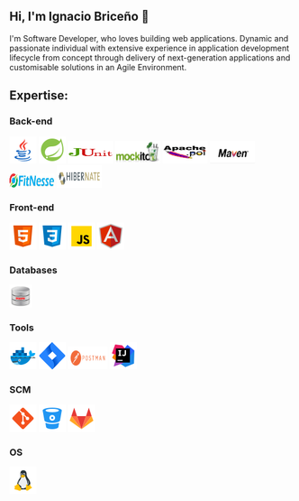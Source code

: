 ## Hi, I'm Ignacio Briceño 👋
I'm Software Developer, who loves building web applications. Dynamic and passionate individual with extensive experience in application development lifecycle from concept through delivery of next-generation applications and customisable solutions in an Agile Environment.

## Expertise:

### Back-end

<code><img src="https://github.com/estebanbri/estebanbri/blob/master/assets/java2.png"></code>
<code><img src="https://github.com/estebanbri/estebanbri/blob/master/assets/spring.png"></code>
<code><img width="80" height="40" src="https://github.com/estebanbri/estebanbri/blob/master/assets/junit.png"></code>
<code><img width="80" height="40" src="https://github.com/estebanbri/estebanbri/blob/master/assets/mockito.jpg"></code>
<code><img width="80" height="40" src="https://github.com/estebanbri/estebanbri/blob/master/assets/apache-poi.jpg"></code>
<code><img width="80" height="40" src="https://github.com/estebanbri/estebanbri/blob/master/assets/maven.jpg"></code>
<code><img width="80" height="25" src="https://github.com/estebanbri/estebanbri/blob/master/assets/fitnesse.jpg"></code>
<code><img width="80" height="40" src="https://github.com/estebanbri/estebanbri/blob/master/assets/hibernate.png"></code>

### Front-end

<code><img src="https://github.com/estebanbri/estebanbri/blob/master/assets/html.png"></code>
<code><img src="https://github.com/estebanbri/estebanbri/blob/master/assets/css3.png"></code>
<code><img src="https://github.com/estebanbri/estebanbri/blob/master/assets/js.png"></code>
<code><img src="https://github.com/estebanbri/estebanbri/blob/master/assets/angularjs.png"></code>


### Databases

<code><img width="40" height="40" src="https://github.com/estebanbri/estebanbri/blob/master/assets/oracle.png"></code>

### Tools

<code><img src="https://github.com/estebanbri/estebanbri/blob/master/assets/docker.png"></code>
<code><img src="https://github.com/estebanbri/estebanbri/blob/master/assets/jira.png"></code>
<code><img width="70" height="40" src="https://github.com/estebanbri/estebanbri/blob/master/assets/postman.png"></code>
<code><img src="https://github.com/estebanbri/estebanbri/blob/master/assets/intellij.png"></code>

### SCM

<code><img src="https://github.com/estebanbri/estebanbri/blob/master/assets/git.png"></code>
<code><img src="https://github.com/estebanbri/estebanbri/blob/master/assets/bitbucket.png"></code>
<code><img src="https://github.com/estebanbri/estebanbri/blob/master/assets/gitlab.png"></code>

### OS

<code><img src="https://github.com/estebanbri/estebanbri/blob/master/assets/linux.png"></code>


